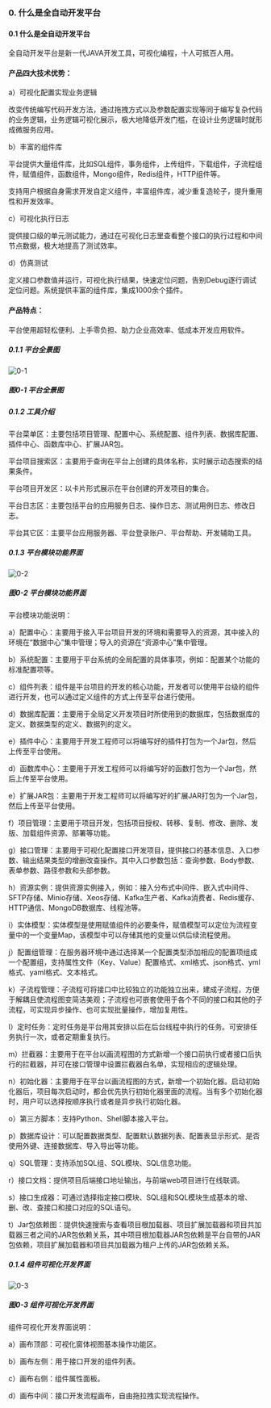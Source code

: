 ### 0. 什么是全自动开发平台

#### 0.1 什么是全自动开发平台

全自动开发平台是新一代JAVA开发工具，可视化编程，十人可抵百人用。

#### 产品四大技术优势：

a）可视化配置实现业务逻辑

改变传统编写代码开发方法，通过拖拽方式以及参数配置实现等同于编写复杂代码的业务逻辑，业务逻辑可视化展示，极大地降低开发门槛，在设计业务逻辑时就形成微服务应用。

b）丰富的组件库

平台提供大量组件库，比如SQL组件，事务组件，上传组件，下载组件，子流程组件，赋值组件，函数组件，Mongo组件，Redis组件，HTTP组件等。

支持用户根据自身需求开发自定义组件，丰富组件库，减少重复造轮子，提升重用性和开发效率。

c）可视化执行日志

提供接口级的单元测试能力，通过在可视化日志里查看整个接口的执行过程和中间节点数据，极大地提高了测试效率。

d）仿真测试

定义接口参数值并运行，可视化执行结果，快速定位问题，告别Debug逐行调试定位问题。系统提供丰富的组件库，集成1000余个插件。

#### 产品特点：

平台使用超轻松便利、上手零负担、助力企业高效率、低成本开发应用软件。

##### 0.1.1 平台全景图

![0-1](https://www.feisuanyz.com/fsimage/ks-image/ks_0-1_img.png)

##### 图0-1 平台全景图

##### 0.1.2 工具介绍

平台菜单区：主要包括项目管理、配置中心、系统配置、组件列表、数据库配置、插件中心、函数库中心、扩展JAR包。

平台项目搜索区：主要用于查询在平台上创建的具体名称，实时展示动态搜索的结果条件。

平台项目开发区：以卡片形式展示在平台创建的开发项目的集合。

平台日志区：主要包括平台的应用服务日志、操作日志、测试用例日志、修改日志。

平台其它区：主要平台应用服务器、平台登录账户、平台帮助、开发辅助工具。

##### 0.1.3 平台模块功能界面

![0-2](https://www.feisuanyz.com/fsimage/ks-image/ks_02.png)

##### 图0-2 平台模块功能界面

平台模块功能说明：

a）配置中心：主要用于接入平台项目开发的环境和需要导入的资源，其中接入的环境在“数据中心”集中管理；导入的资源在“资源中心”集中管理。

b）系统配置：主要用于平台系统的全局配置的具体事项，例如：配置某个功能的标准配置项等。

c）组件列表：组件是平台项目的开发的核心功能，开发者可以使用平台级的组件进行开发，也可以通过定义组件的方式上传至平台进行使用。

d）数据库配置：主要用于全局定义开发项目时所使用到的数据库，包括数据库的定义、数据类型的定义、数据列的定义。

e）插件中心：主要用于开发工程师可以将编写好的插件打包为一个Jar包，然后上传至平台使用。

d）函数库中心：主要用于开发工程师可以将编写好的函数打包为一个Jar包，然后上传至平台使用。

e）扩展JAR包：主要用于开发工程师可以将编写好的扩展JAR打包为一个Jar包，然后上传至平台使用。

f）项目管理：主要用于项目开发，包括项目授权、转移、复制、修改、删除、发版、加载组件资源、部署等功能。

g）接口管理：主要用于可视化配置接口开发项目，提供接口的基本信息、入口参数、输出结果类型的增删改查操作。其中入口参数包括：查询参数、Body参数、表单参数、路径参数和头部参数。

h）资源实例：提供资源实例接入，例如：接入分布式中间件、嵌入式中间件、SFTP存储、Minio存储、Xeos存储、Kafka生产者、Kafka消费者、Redis缓存、HTTP通信、MongoDB数据库、线程池等。

i）实体模型：实体模型是使用赋值组件的必要条件，赋值模型可以定位为流程变量中的一个变量Map，该模型中可以存储其他的变量以供后续流程使用。

j）配置组管理：在服务器环境中通过选择某一个配置类型添加相应的配置项组成一个配置组，支持属性文件（Key、Value）配置格式、xml格式、json格式、yml格式、yaml格式、文本格式。

k）子流程管理：子流程可将接口中比较独立的功能独立出来，建成子流程，方便于解耦且使流程图变简洁美观；子流程也可嵌套使用于各个不同的接口和其他的子流程，可实现异步操作、也可实现批量操作，增加复用性。

l）定时任务：定时任务是平台用其安排以后在后台线程中执行的任务。可安排任务执行一次，或者定期重复执行。

m）拦截器：主要用于在平台以画流程图的方式新增一个接口前执行或者接口后执行的拦截器，并可在接口管理中设置拦截器白名单，实现相应的逻辑处理。

n）初始化器：主要用于在平台以画流程图的方式，新增一个初始化器。启动初始化器后，项目每次启动时，都会优先执行初始化器里面的流程。当有多个初始化器时，用户可以选择按顺序执行或者是异步执行初始化器。

o）第三方脚本：支持Python、Shell脚本接入平台。

p）数据库设计：可以配置数据类型、配置默认数据列表、配置表显示形式、是否使用外键、连接数据库、导入导出等功能。

q）SQL管理：支持添加SQL组、SQL模块、SQL信息功能。

r）接口文档：提供项目后端接口地址输出，与前端web项目进行在线联调。

s）接口生成器：可通过选择指定接口模块、SQL组和SQL模块生成基本的增、删、改、查接口和接口对应的SQL语句。

t）Jar包依赖图：提供快速搜索与查看项目根加载器、项目扩展加载器和项目共加载器三者之间的JAR包依赖关系，其中项目根加载器JAR包依赖是平台自带的JAR包依赖，项目扩展加载器和项目共加载器为租户上传的JAR包依赖关系。

##### 0.1.4 组件可视化开发界面

![0-3](https://www.feisuanyz.com/fsimage/ks-image/ks_0-3_img.png)

##### 图0-3 组件可视化开发界面

组件可视化开发界面说明：

a）画布顶部：可视化窗体视图基本操作功能区。

b）画布左侧：用于接口开发的组件列表。

c）画布右侧：组件属性面板。

d）画布中间：接口开发流程画布，自由拖拉拽实现流程操作。
